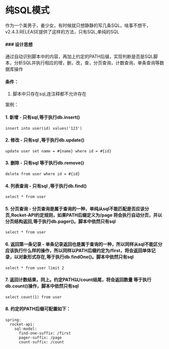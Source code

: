 # 纯SQL模式

作为一个美男子，姜少女，有时候就只想静静的写几条SQL，啥事不想干，v2.4.3.RELEASE提供了这样的方法，只有SQL,单纯的SQL

#### ### 设计思想

通过自动识别脚本中的内容，再加上约定的PATH后缀，实现判断是否是SQL脚本，分析SQL并执行相应的增，删，改，查，分页查询，计数查询，单条查询等数据库操作

#### 条件：

1. 脚本中只存在sql,连注释都不允许存在

案例：

####  1. 新增 - 只有sql,等于执行db.insert()

```
insert into user(id) values('123')
```

#### 2. 修改 - 只有sql ,等于执行db.update()

```
update user set name = #{name} where id = #{id}
```

####  3. 删除 - 只有sql 等于执行db.remove() 

```
delete from user where id = #{id}
```

#### 4. 列表查询 - 只有sql ,等于执行db.find()

```
select * from user
```

#### 5. 分页查询 - 分页查询是属于查询的一种，单纯从sql不能匹配是否应该分页,Rocket-API约定规则，如果PATH后缀定义为/page 将会执行自动分页，并以分页结构返回,等于执行db.pager()。脚本中依然只有sql

```
select * from user
```

#### 6. 返回第一条记录 - 单条记录返回也是属于查询的一种，所以同样从sql不能区分应该执行什么样的操作，所以同样以PATH后缀约定为/first，将会返回单体记录，以对象形式存在,等于执行db.findOne()。脚本中依然只有sql

```
select * from user limit 2
```

#### 7. 返回计数结果，同上。约定PATH以/count结尾，将会返回数量 等于执行db.count()操作，脚本中依然只有sql

```
select count(1) from user
```

#### 8. 约定的PATH后缀可配置如下：

```
spring: 
  rocket-api:
    sql-model:
      find-one-suffix: /first
      pager-suffix: /page
      count-suffix: /count
```
